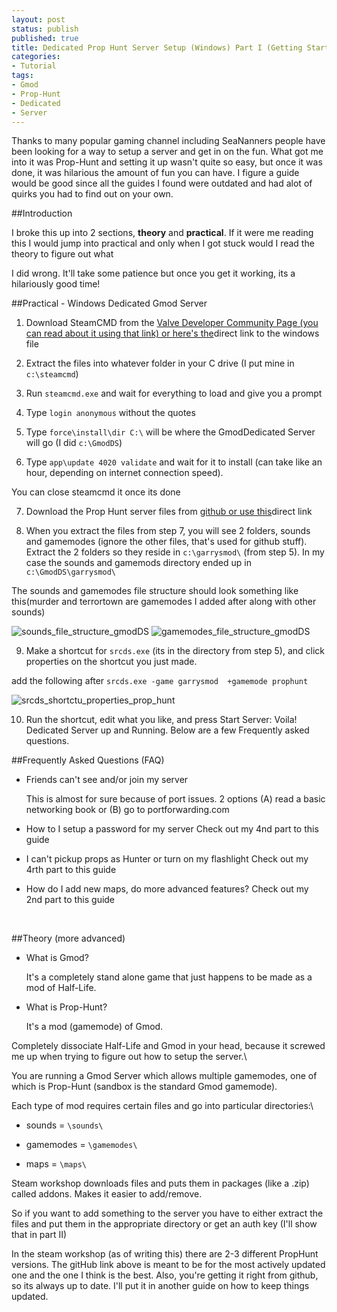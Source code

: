 ```yaml
---
layout: post
status: publish
published: true
title: Dedicated Prop Hunt Server Setup (Windows) Part I (Getting Started)
categories:
- Tutorial
tags:
- Gmod
- Prop-Hunt
- Dedicated
- Server
---
```

Thanks to many popular gaming channel including SeaNanners people
have been looking for a way to setup a server and get in on
the fun. What got me into it was Prop-Hunt and setting it up wasn't
quite so easy, but once it was done, it was hilarious the
amount of fun you can have. I figure a guide would be good
since all the guides I found were outdated and had alot of
quirks you had to find out on your own.

##Introduction

I broke this up into 2 sections, **theory** and **practical**. If it were me
reading this I would jump into practical and only when I got stuck would
I read the theory to figure out what 

I did wrong. It'll take some patience but once you get it working, its a hilariously good
time!



##Practical - Windows Dedicated Gmod Server
  

1. Download SteamCMD from the [Valve Developer Community
Page (you can read about it using that link) or here's
the](https://developer.valvesoftware.com/wiki/SteamCMD "SteamCMD - Valve Developer Community Page")direct
link to the windows file

2. Extract the files into whatever folder in your C drive (I put mine
in `c:\steamcmd`)

3. Run `steamcmd.exe` and wait for everything to load and give you a
prompt

4. Type `login anonymous` without the quotes

5. Type `force\install\dir C:\` will be where the GmodDedicated Server will go (I did `c:\GmodDS`)

6. Type `app\update 4020 validate` and wait for it to install (can take like an hour, depending on internet
connection speed).

 You can close steamcmd it once its done

7. Download the Prop Hunt server files from [github
or use
this](https://github.com/xspacesoft/PropHunt "xspacesoft PropHunt GitHub")direct
link

8. When you extract the files from step 7, you will see 2 folders,
sounds and gamemodes (ignore the other files, that's used for github
stuff). Extract the 2 folders so they reside in
`c:\garrysmod\` (from step 5). In my case the sounds and gamemods
directory ended up in `c:\GmodDS\garrysmod\`

 The sounds and gamemodes file structure should look something like this(murder and terrortown are gamemodes I added after along with other sounds)

![sounds\_file\_structure\_gmodDS](http://www.objectivetruth.ca/wp-content/uploads/2014/03/sounds_file_structure_gmodDS1.png)
![gamemodes\_file\_structure\_gmodDS](http://www.objectivetruth.ca/wp-content/uploads/2014/03/gamemodes_file_structure_gmodDS1.png)

9. Make a shortcut for `srcds.exe` (its in the directory from step 5),
and click properties on the shortcut you just made.

add the following after `srcds.exe -game garrysmod  +gamemode prophunt`

![srcds\_shortctu\_properties\_prop\_hunt](http://www.objectivetruth.ca/wp-content/uploads/2014/03/srcds_shortctu_properties_prop_hunt.png)

10. Run the shortcut, edit what you like, and press Start
Server: Voila! Dedicated Server up and Running. Below are a
few Frequently asked questions.

##Frequently Asked Questions (FAQ)

* Friends can't see and/or join my server

  This is almost for sure because of port issues. 2 options (A) read a basic networking book or (B) go to portforwarding.com

* How to I setup a password for my server
  Check out my 4nd part to this guide

* I can't pickup props as Hunter or turn on my flashlight
  Check out my 4rth part to this guide

* How do I add new maps, do more advanced features?
  Check out my 2nd part to this guide

 

##Theory (more advanced)
  

* What is Gmod? 

  It's a completely stand alone game that just happens to be made as a mod of Half-Life.

* What is Prop-Hunt? 

  It's a mod (gamemode) of Gmod.

Completely dissociate Half-Life and Gmod in your head, because it
screwed me up when trying to figure out how to setup the server.\

You are running a Gmod Server which allows multiple
gamemodes, one of which is Prop-Hunt (sandbox is the standard
Gmod gamemode).

Each type of mod requires certain files and go into particular
directories:\

* sounds = `\sounds\`

* gamemodes = `\gamemodes\`

* maps = `\maps\`

Steam workshop downloads files and puts them in packages (like a .zip)
called addons. Makes it easier to add/remove.

So if you want to add something to the server you have to either
extract the files and put them in the appropriate directory
or get an auth key (I'll show that in part II)

In the steam workshop (as of writing this) there are 2-3 different
PropHunt versions. The gitHub link above is meant to be for the most
actively updated one and the one I think is the best. Also,
you're getting it right from github, so its always up to
date. I'll put it in another guide on how to keep
things updated.
